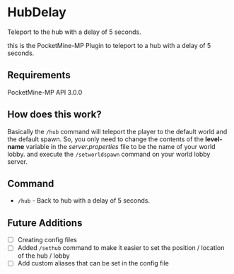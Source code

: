 # HubDelay
Teleport to the hub with a delay of 5 seconds.

this is the PocketMine-MP Plugin to teleport to a hub with a delay of 5 seconds.

## Requirements
PocketMine-MP API 3.0.0

## How does this work?
Basically the `/hub` command will teleport the player to the default world and the default spawn.
So, you only need to change the contents of the **level-name** variable in the _server.properties_ file to be the name of your world lobby. and execute the `/setworldspawn` command on your world lobby server.

## Command
- `/hub` - Back to hub with a delay of 5 seconds.

## Future Additions
- [ ] Creating config files
- [ ] Added `/sethub` command to make it easier to set the position / location of the hub / lobby
- [ ] Add custom aliases that can be set in the config file
